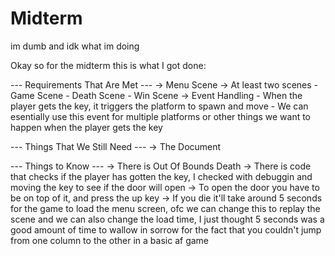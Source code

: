 # Midterm
im dumb and idk what im doing

Okay so for the midterm this is what I got done:

--- Requirements That Are Met ---
   -> Menu Scene
   -> At least two scenes
       - Game Scene
       - Death Scene
       - Win Scene
   -> Event Handling
       - When the player gets the key, it triggers the platform to spawn and move
       - We can esentially use this event for multiple platforms or other things we want to happen when the player gets the key
      
--- Things That We Still Need ---
   -> The Document 
        
--- Things to Know ---
   -> There is Out Of Bounds Death
   -> There is code that checks if the player has gotten the key, I checked with debuggin and moving the key to see if the door will open
   -> To open the door you have to be on top of it, and press the up key 
   -> If you die it'll take around 5 seconds for the game to load the menu screen, ofc we can change this to replay the scene and we can also change the load time, I just thought 5 seconds was a good amount of time to wallow in sorrow for the fact that you couldn't jump from one column to the other in a basic af game
